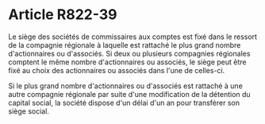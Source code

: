 # Article R822-39

Le siège des sociétés de commissaires aux comptes est fixé dans le ressort de la compagnie régionale à laquelle est rattaché le plus grand nombre d'actionnaires ou d'associés. Si deux ou plusieurs compagnies régionales comptent le même nombre d'actionnaires ou associés, le siège peut être fixé au choix des actionnaires ou associés dans l'une de celles-ci. <p> Si le plus grand nombre d'actionnaires ou d'associés est rattaché à une autre compagnie régionale par suite d'une modification de la détention du capital social, la société dispose d'un délai d'un an pour transférer son siège social. </p>